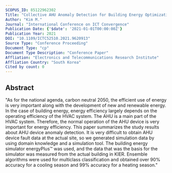 ```yaml
---
SCOPUS_ID: 85122962302
Title: "Collective AHU Anomaly Detection for Building Energy Optimization"
Author: "Kim M."
Journal: "International Conference on ICT Convergence"
Publication Date: {'$date': '2021-01-01T00:00:00Z'}
Publication Year: 2021
DOI: "10.1109/ICTC52510.2021.9620913"
Source Type: "Conference Proceeding"
Document Type: "cp"
Document Type Description: "Conference Paper"
Affliation: "Electronics and Telecommunications Research Institute"
Affliation Country: "South Korea"
Cited by count: 0
---
```


## Abstract
"As for the national agenda, carbon neutral 2050, the efficient use of energy is very important along with the development of new and renewable energy. In the case of building energy, energy efficiency largely depends on the operating efficiency of the HVAC system. The AHU is a main part of the HVAC system. Therefore, the normal operation of the AHU device is very important for energy efficiency. This paper summarizes the study results about AHU device anomaly detection. It is very difficult to obtain AHU device fault data at the actual site, so we generated simulation data by using domain knowledge and a simulation tool. The building energy simulator energyPlus™ was used, and the data that was the basis for the simulator was measured from the actual building in KIER. Ensemble algorithms were used for multiclass classification and obtained over 90% accuracy for a cooling season and 99% accuracy for a heating season."
